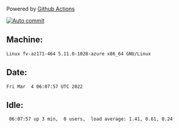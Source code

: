 Powered by [Github Actions](https://github.com/features/actions)

[![Auto commit](https://github.com/gyfary/workstation/workflows/Auto%20commit/badge.svg)](https://github.com/gyfary/workstation/actions?query=workflow%3A%22Auto+commit%22)

## Machine:
```
Linux fv-az171-464 5.11.0-1028-azure x86_64 GNU/Linux
```
## Date:
```
Fri Mar  4 06:07:57 UTC 2022
```
## Idle:
```
 06:07:57 up 3 min,  0 users,  load average: 1.41, 0.61, 0.24
```

